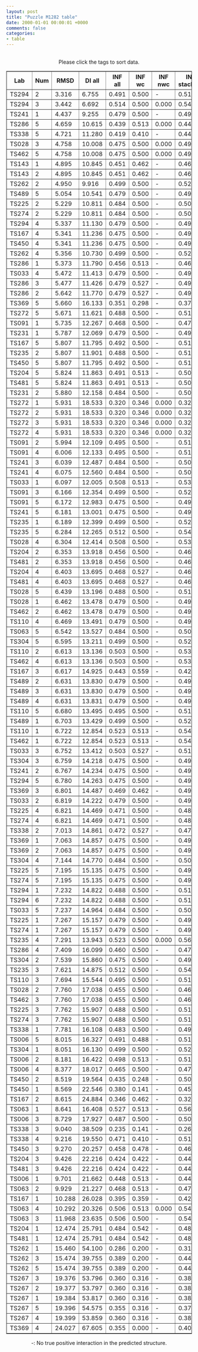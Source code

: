 ```yaml
---
layout: post
title: "Puzzle M1282 table"
date: 2000-01-01 00:00:01 +0000
comments: false
categories: 
- table
---
```


<script src="{{ root_url }}/javascripts/sorttable.js"></script>
<script>
    window.onload = function() {
        (document.getElementsByTagName( 'th' )[1]).click();
    };
</script>
<br/>
<div align="center">
Please click the tags to sort data.<br/>
<table class="sortable" border=1>
  <tr>
    <th>Lab</th>
    <th>Num</th>
    <th>RMSD</th>
    <th>DI all</th>
    <th>INF all</th>
    <th>INF wc</th>
    <th>INF nwc</th>
    <th>INF stacking</th>
    <th>Clash Score</th>
    <th>P-value</th>
    <th>mcq</th>
    <th>TM-score</th>
    <th>best sol.</th>
    <th>Detail</th>
  </tr>
  <tr><td>TS294</td><td>2</td><td>3.316</td><td>6.755</td><td>0.491</td><td>0.500</td><td>-</td><td>0.510</td><td>10000000000000000159028911097599180468360808563945281389781327557747838772170381060813469985856815104.000</td><td>0.00e+00</td><td>44.38</td><td>0.4510</td><td>1</td><td><a href='/show/index.html?id=M1282_TS294_2'>-></a></td></tr>
<tr><td>TS294</td><td>3</td><td>3.442</td><td>6.692</td><td>0.514</td><td>0.500</td><td>0.000</td><td>0.549</td><td>10000000000000000159028911097599180468360808563945281389781327557747838772170381060813469985856815104.000</td><td>0.00e+00</td><td>43.20</td><td>0.5050</td><td>1</td><td><a href='/show/index.html?id=M1282_TS294_3'>-></a></td></tr>
<tr><td>TS241</td><td>1</td><td>4.437</td><td>9.255</td><td>0.479</td><td>0.500</td><td>-</td><td>0.497</td><td>10000000000000000159028911097599180468360808563945281389781327557747838772170381060813469985856815104.000</td><td>5.55e-17</td><td>43.65</td><td>0.4130</td><td>1</td><td><a href='/show/index.html?id=M1282_TS241_1'>-></a></td></tr>
<tr><td>TS286</td><td>5</td><td>4.659</td><td>10.615</td><td>0.439</td><td>0.513</td><td>0.000</td><td>0.447</td><td>10000000000000000159028911097599180468360808563945281389781327557747838772170381060813469985856815104.000</td><td>1.66e-16</td><td>43.93</td><td>0.3580</td><td>1</td><td><a href='/show/index.html?id=M1282_TS286_5'>-></a></td></tr>
<tr><td>TS338</td><td>5</td><td>4.721</td><td>11.280</td><td>0.419</td><td>0.410</td><td>-</td><td>0.442</td><td>10000000000000000159028911097599180468360808563945281389781327557747838772170381060813469985856815104.000</td><td>1.66e-16</td><td>45.43</td><td>0.3470</td><td>1</td><td><a href='/show/index.html?id=M1282_TS338_5'>-></a></td></tr>
<tr><td>TS028</td><td>3</td><td>4.758</td><td>10.008</td><td>0.475</td><td>0.500</td><td>0.000</td><td>0.497</td><td>10000000000000000159028911097599180468360808563945281389781327557747838772170381060813469985856815104.000</td><td>2.22e-16</td><td>45.15</td><td>0.4000</td><td>1</td><td><a href='/show/index.html?id=M1282_TS028_3'>-></a></td></tr>
<tr><td>TS462</td><td>5</td><td>4.758</td><td>10.008</td><td>0.475</td><td>0.500</td><td>0.000</td><td>0.497</td><td>10000000000000000159028911097599180468360808563945281389781327557747838772170381060813469985856815104.000</td><td>2.22e-16</td><td>45.15</td><td>0.4000</td><td>1</td><td><a href='/show/index.html?id=M1282_TS462_5'>-></a></td></tr>
<tr><td>TS143</td><td>1</td><td>4.895</td><td>10.845</td><td>0.451</td><td>0.462</td><td>-</td><td>0.464</td><td>10000000000000000159028911097599180468360808563945281389781327557747838772170381060813469985856815104.000</td><td>4.44e-16</td><td>42.79</td><td>0.3250</td><td>1</td><td><a href='/show/index.html?id=M1282_TS143_1'>-></a></td></tr>
<tr><td>TS143</td><td>2</td><td>4.895</td><td>10.845</td><td>0.451</td><td>0.462</td><td>-</td><td>0.464</td><td>10000000000000000159028911097599180468360808563945281389781327557747838772170381060813469985856815104.000</td><td>4.44e-16</td><td>42.79</td><td>0.3250</td><td>1</td><td><a href='/show/index.html?id=M1282_TS143_2'>-></a></td></tr>
<tr><td>TS262</td><td>2</td><td>4.950</td><td>9.916</td><td>0.499</td><td>0.500</td><td>-</td><td>0.523</td><td>10000000000000000159028911097599180468360808563945281389781327557747838772170381060813469985856815104.000</td><td>5.55e-16</td><td>45.48</td><td>0.3730</td><td>1</td><td><a href='/show/index.html?id=M1282_TS262_2'>-></a></td></tr>
<tr><td>TS489</td><td>5</td><td>5.054</td><td>10.541</td><td>0.479</td><td>0.500</td><td>-</td><td>0.497</td><td>10000000000000000159028911097599180468360808563945281389781327557747838772170381060813469985856815104.000</td><td>8.33e-16</td><td>46.53</td><td>0.3740</td><td>1</td><td><a href='/show/index.html?id=M1282_TS489_5'>-></a></td></tr>
<tr><td>TS225</td><td>2</td><td>5.229</td><td>10.811</td><td>0.484</td><td>0.500</td><td>-</td><td>0.503</td><td>10000000000000000159028911097599180468360808563945281389781327557747838772170381060813469985856815104.000</td><td>1.89e-15</td><td>44.52</td><td>0.3970</td><td>1</td><td><a href='/show/index.html?id=M1282_TS225_2'>-></a></td></tr>
<tr><td>TS274</td><td>2</td><td>5.229</td><td>10.811</td><td>0.484</td><td>0.500</td><td>-</td><td>0.503</td><td>10000000000000000159028911097599180468360808563945281389781327557747838772170381060813469985856815104.000</td><td>1.89e-15</td><td>44.52</td><td>0.3970</td><td>1</td><td><a href='/show/index.html?id=M1282_TS274_2'>-></a></td></tr>
<tr><td>TS294</td><td>4</td><td>5.337</td><td>11.130</td><td>0.479</td><td>0.500</td><td>-</td><td>0.497</td><td>10000000000000000159028911097599180468360808563945281389781327557747838772170381060813469985856815104.000</td><td>3.00e-15</td><td>45.40</td><td>0.3680</td><td>1</td><td><a href='/show/index.html?id=M1282_TS294_4'>-></a></td></tr>
<tr><td>TS167</td><td>4</td><td>5.341</td><td>11.236</td><td>0.475</td><td>0.500</td><td>-</td><td>0.490</td><td>10000000000000000159028911097599180468360808563945281389781327557747838772170381060813469985856815104.000</td><td>3.05e-15</td><td>43.21</td><td>0.3670</td><td>1</td><td><a href='/show/index.html?id=M1282_TS167_4'>-></a></td></tr>
<tr><td>TS450</td><td>4</td><td>5.341</td><td>11.236</td><td>0.475</td><td>0.500</td><td>-</td><td>0.490</td><td>10000000000000000159028911097599180468360808563945281389781327557747838772170381060813469985856815104.000</td><td>3.05e-15</td><td>43.21</td><td>0.3670</td><td>1</td><td><a href='/show/index.html?id=M1282_TS450_4'>-></a></td></tr>
<tr><td>TS262</td><td>4</td><td>5.356</td><td>10.730</td><td>0.499</td><td>0.500</td><td>-</td><td>0.523</td><td>10000000000000000159028911097599180468360808563945281389781327557747838772170381060813469985856815104.000</td><td>3.28e-15</td><td>45.65</td><td>0.3780</td><td>1</td><td><a href='/show/index.html?id=M1282_TS262_4'>-></a></td></tr>
<tr><td>TS286</td><td>1</td><td>5.373</td><td>11.790</td><td>0.456</td><td>0.513</td><td>-</td><td>0.462</td><td>10000000000000000159028911097599180468360808563945281389781327557747838772170381060813469985856815104.000</td><td>3.50e-15</td><td>42.97</td><td>0.3530</td><td>1</td><td><a href='/show/index.html?id=M1282_TS286_1'>-></a></td></tr>
<tr><td>TS033</td><td>4</td><td>5.472</td><td>11.413</td><td>0.479</td><td>0.500</td><td>-</td><td>0.497</td><td>10000000000000000159028911097599180468360808563945281389781327557747838772170381060813469985856815104.000</td><td>5.44e-15</td><td>44.76</td><td>0.3100</td><td>1</td><td><a href='/show/index.html?id=M1282_TS033_4'>-></a></td></tr>
<tr><td>TS286</td><td>3</td><td>5.477</td><td>11.426</td><td>0.479</td><td>0.527</td><td>-</td><td>0.493</td><td>10000000000000000159028911097599180468360808563945281389781327557747838772170381060813469985856815104.000</td><td>5.55e-15</td><td>45.30</td><td>0.2550</td><td>1</td><td><a href='/show/index.html?id=M1282_TS286_3'>-></a></td></tr>
<tr><td>TS286</td><td>2</td><td>5.642</td><td>11.770</td><td>0.479</td><td>0.527</td><td>-</td><td>0.493</td><td>10000000000000000159028911097599180468360808563945281389781327557747838772170381060813469985856815104.000</td><td>1.14e-14</td><td>44.89</td><td>0.3180</td><td>1</td><td><a href='/show/index.html?id=M1282_TS286_2'>-></a></td></tr>
<tr><td>TS369</td><td>5</td><td>5.660</td><td>16.133</td><td>0.351</td><td>0.298</td><td>-</td><td>0.373</td><td>10000000000000000159028911097599180468360808563945281389781327557747838772170381060813469985856815104.000</td><td>1.23e-14</td><td>31.10</td><td>0.3060</td><td>1</td><td><a href='/show/index.html?id=M1282_TS369_5'>-></a></td></tr>
<tr><td>TS272</td><td>5</td><td>5.671</td><td>11.621</td><td>0.488</td><td>0.500</td><td>-</td><td>0.510</td><td>10000000000000000159028911097599180468360808563945281389781327557747838772170381060813469985856815104.000</td><td>1.28e-14</td><td>43.82</td><td>0.3880</td><td>1</td><td><a href='/show/index.html?id=M1282_TS272_5'>-></a></td></tr>
<tr><td>TS091</td><td>1</td><td>5.735</td><td>12.267</td><td>0.468</td><td>0.500</td><td>-</td><td>0.478</td><td>10000000000000000159028911097599180468360808563945281389781327557747838772170381060813469985856815104.000</td><td>1.69e-14</td><td>45.87</td><td>0.3680</td><td>1</td><td><a href='/show/index.html?id=M1282_TS091_1'>-></a></td></tr>
<tr><td>TS231</td><td>1</td><td>5.787</td><td>12.069</td><td>0.479</td><td>0.500</td><td>-</td><td>0.497</td><td>10000000000000000159028911097599180468360808563945281389781327557747838772170381060813469985856815104.000</td><td>2.11e-14</td><td>43.97</td><td>0.3730</td><td>1</td><td><a href='/show/index.html?id=M1282_TS231_1'>-></a></td></tr>
<tr><td>TS167</td><td>5</td><td>5.807</td><td>11.795</td><td>0.492</td><td>0.500</td><td>-</td><td>0.518</td><td>10000000000000000159028911097599180468360808563945281389781327557747838772170381060813469985856815104.000</td><td>2.31e-14</td><td>43.84</td><td>0.3490</td><td>1</td><td><a href='/show/index.html?id=M1282_TS167_5'>-></a></td></tr>
<tr><td>TS235</td><td>2</td><td>5.807</td><td>11.901</td><td>0.488</td><td>0.500</td><td>-</td><td>0.510</td><td>10000000000000000159028911097599180468360808563945281389781327557747838772170381060813469985856815104.000</td><td>2.30e-14</td><td>43.24</td><td>0.3630</td><td>1</td><td><a href='/show/index.html?id=M1282_TS235_2'>-></a></td></tr>
<tr><td>TS450</td><td>5</td><td>5.807</td><td>11.795</td><td>0.492</td><td>0.500</td><td>-</td><td>0.518</td><td>10000000000000000159028911097599180468360808563945281389781327557747838772170381060813469985856815104.000</td><td>2.31e-14</td><td>43.84</td><td>0.3490</td><td>1</td><td><a href='/show/index.html?id=M1282_TS450_5'>-></a></td></tr>
<tr><td>TS204</td><td>5</td><td>5.824</td><td>11.863</td><td>0.491</td><td>0.513</td><td>-</td><td>0.504</td><td>10000000000000000159028911097599180468360808563945281389781327557747838772170381060813469985856815104.000</td><td>2.47e-14</td><td>47.81</td><td>0.3550</td><td>1</td><td><a href='/show/index.html?id=M1282_TS204_5'>-></a></td></tr>
<tr><td>TS481</td><td>5</td><td>5.824</td><td>11.863</td><td>0.491</td><td>0.513</td><td>-</td><td>0.504</td><td>10000000000000000159028911097599180468360808563945281389781327557747838772170381060813469985856815104.000</td><td>2.47e-14</td><td>47.81</td><td>0.3550</td><td>1</td><td><a href='/show/index.html?id=M1282_TS481_5'>-></a></td></tr>
<tr><td>TS231</td><td>2</td><td>5.880</td><td>12.158</td><td>0.484</td><td>0.500</td><td>-</td><td>0.503</td><td>10000000000000000159028911097599180468360808563945281389781327557747838772170381060813469985856815104.000</td><td>3.15e-14</td><td>43.96</td><td>0.3670</td><td>1</td><td><a href='/show/index.html?id=M1282_TS231_2'>-></a></td></tr>
<tr><td>TS272</td><td>1</td><td>5.931</td><td>18.533</td><td>0.320</td><td>0.346</td><td>0.000</td><td>0.327</td><td>10000000000000000159028911097599180468360808563945281389781327557747838772170381060813469985856815104.000</td><td>3.91e-14</td><td>50.00</td><td>0.3160</td><td>1</td><td><a href='/show/index.html?id=M1282_TS272_1'>-></a></td></tr>
<tr><td>TS272</td><td>2</td><td>5.931</td><td>18.533</td><td>0.320</td><td>0.346</td><td>0.000</td><td>0.327</td><td>10000000000000000159028911097599180468360808563945281389781327557747838772170381060813469985856815104.000</td><td>3.90e-14</td><td>50.00</td><td>0.3160</td><td>1</td><td><a href='/show/index.html?id=M1282_TS272_2'>-></a></td></tr>
<tr><td>TS272</td><td>3</td><td>5.931</td><td>18.533</td><td>0.320</td><td>0.346</td><td>0.000</td><td>0.327</td><td>10000000000000000159028911097599180468360808563945281389781327557747838772170381060813469985856815104.000</td><td>3.91e-14</td><td>50.00</td><td>0.3160</td><td>1</td><td><a href='/show/index.html?id=M1282_TS272_3'>-></a></td></tr>
<tr><td>TS272</td><td>4</td><td>5.931</td><td>18.533</td><td>0.320</td><td>0.346</td><td>0.000</td><td>0.327</td><td>10000000000000000159028911097599180468360808563945281389781327557747838772170381060813469985856815104.000</td><td>3.90e-14</td><td>50.01</td><td>0.3160</td><td>1</td><td><a href='/show/index.html?id=M1282_TS272_4'>-></a></td></tr>
<tr><td>TS091</td><td>2</td><td>5.994</td><td>12.109</td><td>0.495</td><td>0.500</td><td>-</td><td>0.516</td><td>10000000000000000159028911097599180468360808563945281389781327557747838772170381060813469985856815104.000</td><td>5.08e-14</td><td>45.86</td><td>0.3760</td><td>1</td><td><a href='/show/index.html?id=M1282_TS091_2'>-></a></td></tr>
<tr><td>TS091</td><td>4</td><td>6.006</td><td>12.133</td><td>0.495</td><td>0.500</td><td>-</td><td>0.516</td><td>10000000000000000159028911097599180468360808563945281389781327557747838772170381060813469985856815104.000</td><td>5.34e-14</td><td>44.57</td><td>0.4200</td><td>1</td><td><a href='/show/index.html?id=M1282_TS091_4'>-></a></td></tr>
<tr><td>TS241</td><td>3</td><td>6.039</td><td>12.487</td><td>0.484</td><td>0.500</td><td>-</td><td>0.503</td><td>10000000000000000159028911097599180468360808563945281389781327557747838772170381060813469985856815104.000</td><td>6.15e-14</td><td>43.56</td><td>0.3910</td><td>1</td><td><a href='/show/index.html?id=M1282_TS241_3'>-></a></td></tr>
<tr><td>TS241</td><td>4</td><td>6.075</td><td>12.560</td><td>0.484</td><td>0.500</td><td>-</td><td>0.503</td><td>10000000000000000159028911097599180468360808563945281389781327557747838772170381060813469985856815104.000</td><td>7.13e-14</td><td>45.28</td><td>0.3880</td><td>1</td><td><a href='/show/index.html?id=M1282_TS241_4'>-></a></td></tr>
<tr><td>TS033</td><td>1</td><td>6.097</td><td>12.005</td><td>0.508</td><td>0.513</td><td>-</td><td>0.530</td><td>10000000000000000159028911097599180468360808563945281389781327557747838772170381060813469985856815104.000</td><td>7.82e-14</td><td>44.85</td><td>0.3050</td><td>1</td><td><a href='/show/index.html?id=M1282_TS033_1'>-></a></td></tr>
<tr><td>TS091</td><td>3</td><td>6.166</td><td>12.354</td><td>0.499</td><td>0.500</td><td>-</td><td>0.523</td><td>10000000000000000159028911097599180468360808563945281389781327557747838772170381060813469985856815104.000</td><td>1.04e-13</td><td>45.28</td><td>0.3560</td><td>1</td><td><a href='/show/index.html?id=M1282_TS091_3'>-></a></td></tr>
<tr><td>TS091</td><td>5</td><td>6.172</td><td>12.983</td><td>0.475</td><td>0.500</td><td>-</td><td>0.490</td><td>10000000000000000159028911097599180468360808563945281389781327557747838772170381060813469985856815104.000</td><td>1.07e-13</td><td>45.50</td><td>0.3510</td><td>1</td><td><a href='/show/index.html?id=M1282_TS091_5'>-></a></td></tr>
<tr><td>TS241</td><td>5</td><td>6.181</td><td>13.001</td><td>0.475</td><td>0.500</td><td>-</td><td>0.490</td><td>10000000000000000159028911097599180468360808563945281389781327557747838772170381060813469985856815104.000</td><td>1.11e-13</td><td>45.29</td><td>0.3750</td><td>1</td><td><a href='/show/index.html?id=M1282_TS241_5'>-></a></td></tr>
<tr><td>TS235</td><td>1</td><td>6.189</td><td>12.399</td><td>0.499</td><td>0.500</td><td>-</td><td>0.523</td><td>10000000000000000159028911097599180468360808563945281389781327557747838772170381060813469985856815104.000</td><td>1.15e-13</td><td>44.03</td><td>0.3460</td><td>1</td><td><a href='/show/index.html?id=M1282_TS235_1'>-></a></td></tr>
<tr><td>TS235</td><td>5</td><td>6.284</td><td>12.265</td><td>0.512</td><td>0.500</td><td>-</td><td>0.544</td><td>10000000000000000159028911097599180468360808563945281389781327557747838772170381060813469985856815104.000</td><td>1.70e-13</td><td>45.00</td><td>0.3990</td><td>1</td><td><a href='/show/index.html?id=M1282_TS235_5'>-></a></td></tr>
<tr><td>TS028</td><td>4</td><td>6.304</td><td>12.414</td><td>0.508</td><td>0.500</td><td>-</td><td>0.537</td><td>10000000000000000159028911097599180468360808563945281389781327557747838772170381060813469985856815104.000</td><td>1.84e-13</td><td>44.53</td><td>0.3860</td><td>1</td><td><a href='/show/index.html?id=M1282_TS028_4'>-></a></td></tr>
<tr><td>TS204</td><td>2</td><td>6.353</td><td>13.918</td><td>0.456</td><td>0.500</td><td>-</td><td>0.462</td><td>10000000000000000159028911097599180468360808563945281389781327557747838772170381060813469985856815104.000</td><td>2.25e-13</td><td>41.00</td><td>0.3500</td><td>1</td><td><a href='/show/index.html?id=M1282_TS204_2'>-></a></td></tr>
<tr><td>TS481</td><td>2</td><td>6.353</td><td>13.918</td><td>0.456</td><td>0.500</td><td>-</td><td>0.462</td><td>10000000000000000159028911097599180468360808563945281389781327557747838772170381060813469985856815104.000</td><td>2.25e-13</td><td>41.00</td><td>0.3500</td><td>1</td><td><a href='/show/index.html?id=M1282_TS481_2'>-></a></td></tr>
<tr><td>TS204</td><td>4</td><td>6.403</td><td>13.695</td><td>0.468</td><td>0.527</td><td>-</td><td>0.467</td><td>10000000000000000159028911097599180468360808563945281389781327557747838772170381060813469985856815104.000</td><td>2.77e-13</td><td>43.49</td><td>0.3640</td><td>1</td><td><a href='/show/index.html?id=M1282_TS204_4'>-></a></td></tr>
<tr><td>TS481</td><td>4</td><td>6.403</td><td>13.695</td><td>0.468</td><td>0.527</td><td>-</td><td>0.467</td><td>10000000000000000159028911097599180468360808563945281389781327557747838772170381060813469985856815104.000</td><td>2.77e-13</td><td>43.49</td><td>0.3640</td><td>1</td><td><a href='/show/index.html?id=M1282_TS481_4'>-></a></td></tr>
<tr><td>TS028</td><td>5</td><td>6.439</td><td>13.196</td><td>0.488</td><td>0.500</td><td>-</td><td>0.510</td><td>10000000000000000159028911097599180468360808563945281389781327557747838772170381060813469985856815104.000</td><td>3.20e-13</td><td>44.90</td><td>0.3910</td><td>1</td><td><a href='/show/index.html?id=M1282_TS028_5'>-></a></td></tr>
<tr><td>TS028</td><td>1</td><td>6.462</td><td>13.478</td><td>0.479</td><td>0.500</td><td>-</td><td>0.497</td><td>10000000000000000159028911097599180468360808563945281389781327557747838772170381060813469985856815104.000</td><td>3.52e-13</td><td>42.83</td><td>0.3790</td><td>1</td><td><a href='/show/index.html?id=M1282_TS028_1'>-></a></td></tr>
<tr><td>TS462</td><td>2</td><td>6.462</td><td>13.478</td><td>0.479</td><td>0.500</td><td>-</td><td>0.497</td><td>10000000000000000159028911097599180468360808563945281389781327557747838772170381060813469985856815104.000</td><td>3.52e-13</td><td>42.83</td><td>0.3790</td><td>1</td><td><a href='/show/index.html?id=M1282_TS462_2'>-></a></td></tr>
<tr><td>TS110</td><td>4</td><td>6.469</td><td>13.491</td><td>0.479</td><td>0.500</td><td>-</td><td>0.497</td><td>10000000000000000159028911097599180468360808563945281389781327557747838772170381060813469985856815104.000</td><td>3.61e-13</td><td>44.33</td><td>0.3050</td><td>1</td><td><a href='/show/index.html?id=M1282_TS110_4'>-></a></td></tr>
<tr><td>TS063</td><td>5</td><td>6.542</td><td>13.527</td><td>0.484</td><td>0.500</td><td>-</td><td>0.503</td><td>10000000000000000159028911097599180468360808563945281389781327557747838772170381060813469985856815104.000</td><td>4.87e-13</td><td>44.46</td><td>0.2590</td><td>1</td><td><a href='/show/index.html?id=M1282_TS063_5'>-></a></td></tr>
<tr><td>TS304</td><td>5</td><td>6.595</td><td>13.211</td><td>0.499</td><td>0.500</td><td>-</td><td>0.523</td><td>10000000000000000159028911097599180468360808563945281389781327557747838772170381060813469985856815104.000</td><td>6.01e-13</td><td>45.15</td><td>0.4020</td><td>1</td><td><a href='/show/index.html?id=M1282_TS304_5'>-></a></td></tr>
<tr><td>TS110</td><td>2</td><td>6.613</td><td>13.136</td><td>0.503</td><td>0.500</td><td>-</td><td>0.530</td><td>10000000000000000159028911097599180468360808563945281389781327557747838772170381060813469985856815104.000</td><td>6.48e-13</td><td>45.48</td><td>0.3860</td><td>1</td><td><a href='/show/index.html?id=M1282_TS110_2'>-></a></td></tr>
<tr><td>TS462</td><td>4</td><td>6.613</td><td>13.136</td><td>0.503</td><td>0.500</td><td>-</td><td>0.530</td><td>10000000000000000159028911097599180468360808563945281389781327557747838772170381060813469985856815104.000</td><td>6.48e-13</td><td>45.48</td><td>0.3860</td><td>1</td><td><a href='/show/index.html?id=M1282_TS462_4'>-></a></td></tr>
<tr><td>TS167</td><td>3</td><td>6.617</td><td>14.925</td><td>0.443</td><td>0.559</td><td>-</td><td>0.426</td><td>10000000000000000159028911097599180468360808563945281389781327557747838772170381060813469985856815104.000</td><td>6.59e-13</td><td>46.03</td><td>0.3140</td><td>1</td><td><a href='/show/index.html?id=M1282_TS167_3'>-></a></td></tr>
<tr><td>TS489</td><td>2</td><td>6.631</td><td>13.830</td><td>0.479</td><td>0.500</td><td>-</td><td>0.497</td><td>10000000000000000159028911097599180468360808563945281389781327557747838772170381060813469985856815104.000</td><td>6.96e-13</td><td>42.47</td><td>0.3810</td><td>1</td><td><a href='/show/index.html?id=M1282_TS489_2'>-></a></td></tr>
<tr><td>TS489</td><td>3</td><td>6.631</td><td>13.830</td><td>0.479</td><td>0.500</td><td>-</td><td>0.497</td><td>10000000000000000159028911097599180468360808563945281389781327557747838772170381060813469985856815104.000</td><td>6.96e-13</td><td>42.47</td><td>0.3810</td><td>1</td><td><a href='/show/index.html?id=M1282_TS489_3'>-></a></td></tr>
<tr><td>TS489</td><td>4</td><td>6.631</td><td>13.831</td><td>0.479</td><td>0.500</td><td>-</td><td>0.497</td><td>10000000000000000159028911097599180468360808563945281389781327557747838772170381060813469985856815104.000</td><td>6.97e-13</td><td>42.47</td><td>0.3800</td><td>1</td><td><a href='/show/index.html?id=M1282_TS489_4'>-></a></td></tr>
<tr><td>TS110</td><td>5</td><td>6.680</td><td>13.495</td><td>0.495</td><td>0.500</td><td>-</td><td>0.516</td><td>10000000000000000159028911097599180468360808563945281389781327557747838772170381060813469985856815104.000</td><td>8.46e-13</td><td>43.79</td><td>0.3460</td><td>1</td><td><a href='/show/index.html?id=M1282_TS110_5'>-></a></td></tr>
<tr><td>TS489</td><td>1</td><td>6.703</td><td>13.429</td><td>0.499</td><td>0.500</td><td>-</td><td>0.523</td><td>10000000000000000159028911097599180468360808563945281389781327557747838772170381060813469985856815104.000</td><td>9.30e-13</td><td>43.67</td><td>0.4080</td><td>1</td><td><a href='/show/index.html?id=M1282_TS489_1'>-></a></td></tr>
<tr><td>TS110</td><td>1</td><td>6.722</td><td>12.854</td><td>0.523</td><td>0.513</td><td>-</td><td>0.549</td><td>10000000000000000159028911097599180468360808563945281389781327557747838772170381060813469985856815104.000</td><td>1.00e-12</td><td>44.84</td><td>0.3800</td><td>1</td><td><a href='/show/index.html?id=M1282_TS110_1'>-></a></td></tr>
<tr><td>TS462</td><td>1</td><td>6.722</td><td>12.854</td><td>0.523</td><td>0.513</td><td>-</td><td>0.549</td><td>10000000000000000159028911097599180468360808563945281389781327557747838772170381060813469985856815104.000</td><td>1.00e-12</td><td>44.84</td><td>0.3800</td><td>1</td><td><a href='/show/index.html?id=M1282_TS462_1'>-></a></td></tr>
<tr><td>TS033</td><td>3</td><td>6.752</td><td>13.412</td><td>0.503</td><td>0.527</td><td>-</td><td>0.516</td><td>10000000000000000159028911097599180468360808563945281389781327557747838772170381060813469985856815104.000</td><td>1.13e-12</td><td>46.19</td><td>0.3890</td><td>1</td><td><a href='/show/index.html?id=M1282_TS033_3'>-></a></td></tr>
<tr><td>TS304</td><td>3</td><td>6.759</td><td>14.218</td><td>0.475</td><td>0.500</td><td>-</td><td>0.490</td><td>10000000000000000159028911097599180468360808563945281389781327557747838772170381060813469985856815104.000</td><td>1.16e-12</td><td>42.28</td><td>0.3650</td><td>1</td><td><a href='/show/index.html?id=M1282_TS304_3'>-></a></td></tr>
<tr><td>TS241</td><td>2</td><td>6.767</td><td>14.234</td><td>0.475</td><td>0.500</td><td>-</td><td>0.490</td><td>10000000000000000159028911097599180468360808563945281389781327557747838772170381060813469985856815104.000</td><td>1.20e-12</td><td>45.40</td><td>0.3810</td><td>1</td><td><a href='/show/index.html?id=M1282_TS241_2'>-></a></td></tr>
<tr><td>TS294</td><td>5</td><td>6.780</td><td>14.263</td><td>0.475</td><td>0.500</td><td>-</td><td>0.490</td><td>10000000000000000159028911097599180468360808563945281389781327557747838772170381060813469985856815104.000</td><td>1.26e-12</td><td>45.48</td><td>0.3790</td><td>1</td><td><a href='/show/index.html?id=M1282_TS294_5'>-></a></td></tr>
<tr><td>TS369</td><td>3</td><td>6.801</td><td>14.487</td><td>0.469</td><td>0.462</td><td>-</td><td>0.490</td><td>10000000000000000159028911097599180468360808563945281389781327557747838772170381060813469985856815104.000</td><td>1.37e-12</td><td>62.61</td><td>0.2560</td><td>1</td><td><a href='/show/index.html?id=M1282_TS369_3'>-></a></td></tr>
<tr><td>TS033</td><td>2</td><td>6.819</td><td>14.222</td><td>0.479</td><td>0.500</td><td>-</td><td>0.497</td><td>10000000000000000159028911097599180468360808563945281389781327557747838772170381060813469985856815104.000</td><td>1.47e-12</td><td>44.15</td><td>0.3890</td><td>1</td><td><a href='/show/index.html?id=M1282_TS033_2'>-></a></td></tr>
<tr><td>TS225</td><td>4</td><td>6.821</td><td>14.469</td><td>0.471</td><td>0.500</td><td>-</td><td>0.484</td><td>10000000000000000159028911097599180468360808563945281389781327557747838772170381060813469985856815104.000</td><td>1.48e-12</td><td>42.99</td><td>0.3470</td><td>1</td><td><a href='/show/index.html?id=M1282_TS225_4'>-></a></td></tr>
<tr><td>TS274</td><td>4</td><td>6.821</td><td>14.469</td><td>0.471</td><td>0.500</td><td>-</td><td>0.484</td><td>10000000000000000159028911097599180468360808563945281389781327557747838772170381060813469985856815104.000</td><td>1.48e-12</td><td>42.99</td><td>0.3470</td><td>1</td><td><a href='/show/index.html?id=M1282_TS274_4'>-></a></td></tr>
<tr><td>TS338</td><td>2</td><td>7.013</td><td>14.861</td><td>0.472</td><td>0.527</td><td>-</td><td>0.471</td><td>10000000000000000159028911097599180468360808563945281389781327557747838772170381060813469985856815104.000</td><td>3.16e-12</td><td>43.40</td><td>0.3290</td><td>1</td><td><a href='/show/index.html?id=M1282_TS338_2'>-></a></td></tr>
<tr><td>TS369</td><td>1</td><td>7.063</td><td>14.857</td><td>0.475</td><td>0.500</td><td>-</td><td>0.490</td><td>10000000000000000159028911097599180468360808563945281389781327557747838772170381060813469985856815104.000</td><td>3.83e-12</td><td>45.39</td><td>0.3870</td><td>1</td><td><a href='/show/index.html?id=M1282_TS369_1'>-></a></td></tr>
<tr><td>TS369</td><td>2</td><td>7.063</td><td>14.857</td><td>0.475</td><td>0.500</td><td>-</td><td>0.490</td><td>10000000000000000159028911097599180468360808563945281389781327557747838772170381060813469985856815104.000</td><td>3.83e-12</td><td>45.39</td><td>0.3870</td><td>1</td><td><a href='/show/index.html?id=M1282_TS369_2'>-></a></td></tr>
<tr><td>TS304</td><td>4</td><td>7.144</td><td>14.770</td><td>0.484</td><td>0.500</td><td>-</td><td>0.503</td><td>10000000000000000159028911097599180468360808563945281389781327557747838772170381060813469985856815104.000</td><td>5.23e-12</td><td>43.40</td><td>0.3620</td><td>1</td><td><a href='/show/index.html?id=M1282_TS304_4'>-></a></td></tr>
<tr><td>TS225</td><td>5</td><td>7.195</td><td>15.135</td><td>0.475</td><td>0.500</td><td>-</td><td>0.490</td><td>10000000000000000159028911097599180468360808563945281389781327557747838772170381060813469985856815104.000</td><td>6.37e-12</td><td>42.67</td><td>0.3460</td><td>1</td><td><a href='/show/index.html?id=M1282_TS225_5'>-></a></td></tr>
<tr><td>TS274</td><td>5</td><td>7.195</td><td>15.135</td><td>0.475</td><td>0.500</td><td>-</td><td>0.490</td><td>10000000000000000159028911097599180468360808563945281389781327557747838772170381060813469985856815104.000</td><td>6.37e-12</td><td>42.67</td><td>0.3460</td><td>1</td><td><a href='/show/index.html?id=M1282_TS274_5'>-></a></td></tr>
<tr><td>TS294</td><td>1</td><td>7.232</td><td>14.822</td><td>0.488</td><td>0.500</td><td>-</td><td>0.510</td><td>10000000000000000159028911097599180468360808563945281389781327557747838772170381060813469985856815104.000</td><td>7.36e-12</td><td>44.46</td><td>0.4000</td><td>1</td><td><a href='/show/index.html?id=M1282_TS294_1'>-></a></td></tr>
<tr><td>TS294</td><td>6</td><td>7.232</td><td>14.822</td><td>0.488</td><td>0.500</td><td>-</td><td>0.510</td><td>10000000000000000159028911097599180468360808563945281389781327557747838772170381060813469985856815104.000</td><td>7.36e-12</td><td>44.46</td><td>0.4000</td><td>1</td><td><a href='/show/index.html?id=M1282_TS294_6'>-></a></td></tr>
<tr><td>TS033</td><td>5</td><td>7.237</td><td>14.964</td><td>0.484</td><td>0.500</td><td>-</td><td>0.503</td><td>10000000000000000159028911097599180468360808563945281389781327557747838772170381060813469985856815104.000</td><td>7.50e-12</td><td>42.71</td><td>0.3890</td><td>1</td><td><a href='/show/index.html?id=M1282_TS033_5'>-></a></td></tr>
<tr><td>TS225</td><td>1</td><td>7.267</td><td>15.157</td><td>0.479</td><td>0.500</td><td>-</td><td>0.497</td><td>10000000000000000159028911097599180468360808563945281389781327557747838772170381060813469985856815104.000</td><td>8.41e-12</td><td>43.10</td><td>0.3650</td><td>1</td><td><a href='/show/index.html?id=M1282_TS225_1'>-></a></td></tr>
<tr><td>TS274</td><td>1</td><td>7.267</td><td>15.157</td><td>0.479</td><td>0.500</td><td>-</td><td>0.497</td><td>10000000000000000159028911097599180468360808563945281389781327557747838772170381060813469985856815104.000</td><td>8.41e-12</td><td>43.10</td><td>0.3650</td><td>1</td><td><a href='/show/index.html?id=M1282_TS274_1'>-></a></td></tr>
<tr><td>TS235</td><td>4</td><td>7.291</td><td>13.943</td><td>0.523</td><td>0.500</td><td>0.000</td><td>0.563</td><td>10000000000000000159028911097599180468360808563945281389781327557747838772170381060813469985856815104.000</td><td>9.21e-12</td><td>45.23</td><td>0.3600</td><td>1</td><td><a href='/show/index.html?id=M1282_TS235_4'>-></a></td></tr>
<tr><td>TS286</td><td>4</td><td>7.409</td><td>16.099</td><td>0.460</td><td>0.500</td><td>-</td><td>0.477</td><td>10000000000000000159028911097599180468360808563945281389781327557747838772170381060813469985856815104.000</td><td>1.44e-11</td><td>45.15</td><td>0.3610</td><td>1</td><td><a href='/show/index.html?id=M1282_TS286_4'>-></a></td></tr>
<tr><td>TS304</td><td>2</td><td>7.539</td><td>15.860</td><td>0.475</td><td>0.500</td><td>-</td><td>0.490</td><td>10000000000000000159028911097599180468360808563945281389781327557747838772170381060813469985856815104.000</td><td>2.35e-11</td><td>44.90</td><td>0.3810</td><td>1</td><td><a href='/show/index.html?id=M1282_TS304_2'>-></a></td></tr>
<tr><td>TS235</td><td>3</td><td>7.621</td><td>14.875</td><td>0.512</td><td>0.500</td><td>-</td><td>0.544</td><td>10000000000000000159028911097599180468360808563945281389781327557747838772170381060813469985856815104.000</td><td>3.19e-11</td><td>46.52</td><td>0.3900</td><td>1</td><td><a href='/show/index.html?id=M1282_TS235_3'>-></a></td></tr>
<tr><td>TS110</td><td>3</td><td>7.694</td><td>15.544</td><td>0.495</td><td>0.500</td><td>-</td><td>0.516</td><td>10000000000000000159028911097599180468360808563945281389781327557747838772170381060813469985856815104.000</td><td>4.17e-11</td><td>43.36</td><td>0.3740</td><td>1</td><td><a href='/show/index.html?id=M1282_TS110_3'>-></a></td></tr>
<tr><td>TS028</td><td>2</td><td>7.760</td><td>17.038</td><td>0.455</td><td>0.500</td><td>-</td><td>0.464</td><td>10000000000000000159028911097599180468360808563945281389781327557747838772170381060813469985856815104.000</td><td>5.33e-11</td><td>45.10</td><td>0.3800</td><td>1</td><td><a href='/show/index.html?id=M1282_TS028_2'>-></a></td></tr>
<tr><td>TS462</td><td>3</td><td>7.760</td><td>17.038</td><td>0.455</td><td>0.500</td><td>-</td><td>0.464</td><td>10000000000000000159028911097599180468360808563945281389781327557747838772170381060813469985856815104.000</td><td>5.33e-11</td><td>45.10</td><td>0.3800</td><td>1</td><td><a href='/show/index.html?id=M1282_TS462_3'>-></a></td></tr>
<tr><td>TS225</td><td>3</td><td>7.762</td><td>15.907</td><td>0.488</td><td>0.500</td><td>-</td><td>0.510</td><td>10000000000000000159028911097599180468360808563945281389781327557747838772170381060813469985856815104.000</td><td>5.36e-11</td><td>42.03</td><td>0.3570</td><td>1</td><td><a href='/show/index.html?id=M1282_TS225_3'>-></a></td></tr>
<tr><td>TS274</td><td>3</td><td>7.762</td><td>15.907</td><td>0.488</td><td>0.500</td><td>-</td><td>0.510</td><td>10000000000000000159028911097599180468360808563945281389781327557747838772170381060813469985856815104.000</td><td>5.36e-11</td><td>42.03</td><td>0.3570</td><td>1</td><td><a href='/show/index.html?id=M1282_TS274_3'>-></a></td></tr>
<tr><td>TS338</td><td>1</td><td>7.781</td><td>16.108</td><td>0.483</td><td>0.500</td><td>-</td><td>0.498</td><td>10000000000000000159028911097599180468360808563945281389781327557747838772170381060813469985856815104.000</td><td>5.74e-11</td><td>47.60</td><td>0.3800</td><td>1</td><td><a href='/show/index.html?id=M1282_TS338_1'>-></a></td></tr>
<tr><td>TS006</td><td>5</td><td>8.015</td><td>16.327</td><td>0.491</td><td>0.488</td><td>-</td><td>0.516</td><td>10000000000000000159028911097599180468360808563945281389781327557747838772170381060813469985856815104.000</td><td>1.34e-10</td><td>44.89</td><td>0.2440</td><td>1</td><td><a href='/show/index.html?id=M1282_TS006_5'>-></a></td></tr>
<tr><td>TS304</td><td>1</td><td>8.051</td><td>16.130</td><td>0.499</td><td>0.500</td><td>-</td><td>0.523</td><td>10000000000000000159028911097599180468360808563945281389781327557747838772170381060813469985856815104.000</td><td>1.53e-10</td><td>41.69</td><td>0.3460</td><td>1</td><td><a href='/show/index.html?id=M1282_TS304_1'>-></a></td></tr>
<tr><td>TS006</td><td>2</td><td>8.181</td><td>16.422</td><td>0.498</td><td>0.513</td><td>-</td><td>0.512</td><td>10000000000000000159028911097599180468360808563945281389781327557747838772170381060813469985856815104.000</td><td>2.43e-10</td><td>43.30</td><td>0.3090</td><td>1</td><td><a href='/show/index.html?id=M1282_TS006_2'>-></a></td></tr>
<tr><td>TS006</td><td>4</td><td>8.377</td><td>18.017</td><td>0.465</td><td>0.500</td><td>-</td><td>0.471</td><td>10000000000000000159028911097599180468360808563945281389781327557747838772170381060813469985856815104.000</td><td>4.83e-10</td><td>42.82</td><td>0.2830</td><td>1</td><td><a href='/show/index.html?id=M1282_TS006_4'>-></a></td></tr>
<tr><td>TS450</td><td>2</td><td>8.519</td><td>19.564</td><td>0.435</td><td>0.248</td><td>-</td><td>0.505</td><td>10000000000000000159028911097599180468360808563945281389781327557747838772170381060813469985856815104.000</td><td>7.91e-10</td><td>47.51</td><td>0.2710</td><td>1</td><td><a href='/show/index.html?id=M1282_TS450_2'>-></a></td></tr>
<tr><td>TS450</td><td>1</td><td>8.569</td><td>22.546</td><td>0.380</td><td>0.141</td><td>-</td><td>0.455</td><td>10000000000000000159028911097599180468360808563945281389781327557747838772170381060813469985856815104.000</td><td>9.38e-10</td><td>45.35</td><td>0.2620</td><td>1</td><td><a href='/show/index.html?id=M1282_TS450_1'>-></a></td></tr>
<tr><td>TS167</td><td>2</td><td>8.615</td><td>24.884</td><td>0.346</td><td>0.462</td><td>-</td><td>0.325</td><td>10000000000000000159028911097599180468360808563945281389781327557747838772170381060813469985856815104.000</td><td>1.10e-09</td><td>44.99</td><td>0.2800</td><td>1</td><td><a href='/show/index.html?id=M1282_TS167_2'>-></a></td></tr>
<tr><td>TS063</td><td>1</td><td>8.641</td><td>16.408</td><td>0.527</td><td>0.513</td><td>-</td><td>0.560</td><td>10000000000000000159028911097599180468360808563945281389781327557747838772170381060813469985856815104.000</td><td>1.20e-09</td><td>46.73</td><td>0.2340</td><td>1</td><td><a href='/show/index.html?id=M1282_TS063_1'>-></a></td></tr>
<tr><td>TS006</td><td>3</td><td>8.729</td><td>17.927</td><td>0.487</td><td>0.500</td><td>-</td><td>0.504</td><td>10000000000000000159028911097599180468360808563945281389781327557747838772170381060813469985856815104.000</td><td>1.62e-09</td><td>43.40</td><td>0.2610</td><td>1</td><td><a href='/show/index.html?id=M1282_TS006_3'>-></a></td></tr>
<tr><td>TS338</td><td>3</td><td>9.040</td><td>38.509</td><td>0.235</td><td>0.141</td><td>-</td><td>0.261</td><td>10000000000000000159028911097599180468360808563945281389781327557747838772170381060813469985856815104.000</td><td>4.55e-09</td><td>47.93</td><td>0.3570</td><td>1</td><td><a href='/show/index.html?id=M1282_TS338_3'>-></a></td></tr>
<tr><td>TS338</td><td>4</td><td>9.216</td><td>19.550</td><td>0.471</td><td>0.410</td><td>-</td><td>0.510</td><td>10000000000000000159028911097599180468360808563945281389781327557747838772170381060813469985856815104.000</td><td>8.09e-09</td><td>44.93</td><td>0.2450</td><td>1</td><td><a href='/show/index.html?id=M1282_TS338_4'>-></a></td></tr>
<tr><td>TS450</td><td>3</td><td>9.270</td><td>20.257</td><td>0.458</td><td>0.478</td><td>-</td><td>0.469</td><td>10000000000000000159028911097599180468360808563945281389781327557747838772170381060813469985856815104.000</td><td>9.62e-09</td><td>46.20</td><td>0.2850</td><td>1</td><td><a href='/show/index.html?id=M1282_TS450_3'>-></a></td></tr>
<tr><td>TS204</td><td>3</td><td>9.426</td><td>22.216</td><td>0.424</td><td>0.422</td><td>-</td><td>0.441</td><td>10000000000000000159028911097599180468360808563945281389781327557747838772170381060813469985856815104.000</td><td>1.58e-08</td><td>46.45</td><td>0.2750</td><td>1</td><td><a href='/show/index.html?id=M1282_TS204_3'>-></a></td></tr>
<tr><td>TS481</td><td>3</td><td>9.426</td><td>22.216</td><td>0.424</td><td>0.422</td><td>-</td><td>0.441</td><td>10000000000000000159028911097599180468360808563945281389781327557747838772170381060813469985856815104.000</td><td>1.58e-08</td><td>46.45</td><td>0.2750</td><td>1</td><td><a href='/show/index.html?id=M1282_TS481_3'>-></a></td></tr>
<tr><td>TS006</td><td>1</td><td>9.701</td><td>21.662</td><td>0.448</td><td>0.513</td><td>-</td><td>0.446</td><td>10000000000000000159028911097599180468360808563945281389781327557747838772170381060813469985856815104.000</td><td>3.74e-08</td><td>44.35</td><td>0.2800</td><td>1</td><td><a href='/show/index.html?id=M1282_TS006_1'>-></a></td></tr>
<tr><td>TS063</td><td>2</td><td>9.929</td><td>21.227</td><td>0.468</td><td>0.513</td><td>-</td><td>0.476</td><td>10000000000000000159028911097599180468360808563945281389781327557747838772170381060813469985856815104.000</td><td>7.50e-08</td><td>45.32</td><td>0.2630</td><td>1</td><td><a href='/show/index.html?id=M1282_TS063_2'>-></a></td></tr>
<tr><td>TS167</td><td>1</td><td>10.288</td><td>26.028</td><td>0.395</td><td>0.359</td><td>-</td><td>0.420</td><td>10000000000000000159028911097599180468360808563945281389781327557747838772170381060813469985856815104.000</td><td>2.18e-07</td><td>43.40</td><td>0.2760</td><td>1</td><td><a href='/show/index.html?id=M1282_TS167_1'>-></a></td></tr>
<tr><td>TS063</td><td>4</td><td>10.292</td><td>20.326</td><td>0.506</td><td>0.513</td><td>0.000</td><td>0.541</td><td>10000000000000000159028911097599180468360808563945281389781327557747838772170381060813469985856815104.000</td><td>2.20e-07</td><td>48.51</td><td>0.2320</td><td>1</td><td><a href='/show/index.html?id=M1282_TS063_4'>-></a></td></tr>
<tr><td>TS063</td><td>3</td><td>11.968</td><td>23.635</td><td>0.506</td><td>0.500</td><td>-</td><td>0.541</td><td>10000000000000000159028911097599180468360808563945281389781327557747838772170381060813469985856815104.000</td><td>1.89e-05</td><td>47.46</td><td>0.2150</td><td>1</td><td><a href='/show/index.html?id=M1282_TS063_3'>-></a></td></tr>
<tr><td>TS204</td><td>1</td><td>12.474</td><td>25.791</td><td>0.484</td><td>0.542</td><td>-</td><td>0.484</td><td>10000000000000000159028911097599180468360808563945281389781327557747838772170381060813469985856815104.000</td><td>6.18e-05</td><td>44.76</td><td>0.3420</td><td>1</td><td><a href='/show/index.html?id=M1282_TS204_1'>-></a></td></tr>
<tr><td>TS481</td><td>1</td><td>12.474</td><td>25.791</td><td>0.484</td><td>0.542</td><td>-</td><td>0.484</td><td>10000000000000000159028911097599180468360808563945281389781327557747838772170381060813469985856815104.000</td><td>6.18e-05</td><td>44.76</td><td>0.3420</td><td>1</td><td><a href='/show/index.html?id=M1282_TS481_1'>-></a></td></tr>
<tr><td>TS262</td><td>1</td><td>15.460</td><td>54.100</td><td>0.286</td><td>0.200</td><td>-</td><td>0.316</td><td>10000000000000000159028911097599180468360808563945281389781327557747838772170381060813469985856815104.000</td><td>1.46e-02</td><td>56.82</td><td>0.1700</td><td>1</td><td><a href='/show/index.html?id=M1282_TS262_1'>-></a></td></tr>
<tr><td>TS262</td><td>3</td><td>15.474</td><td>39.755</td><td>0.389</td><td>0.200</td><td>-</td><td>0.446</td><td>10000000000000000159028911097599180468360808563945281389781327557747838772170381060813469985856815104.000</td><td>1.49e-02</td><td>58.57</td><td>0.1700</td><td>1</td><td><a href='/show/index.html?id=M1282_TS262_3'>-></a></td></tr>
<tr><td>TS262</td><td>5</td><td>15.474</td><td>39.755</td><td>0.389</td><td>0.200</td><td>-</td><td>0.446</td><td>10000000000000000159028911097599180468360808563945281389781327557747838772170381060813469985856815104.000</td><td>1.49e-02</td><td>58.57</td><td>0.1700</td><td>1</td><td><a href='/show/index.html?id=M1282_TS262_5'>-></a></td></tr>
<tr><td>TS267</td><td>3</td><td>19.376</td><td>53.796</td><td>0.360</td><td>0.316</td><td>-</td><td>0.380</td><td>10000000000000000159028911097599180468360808563945281389781327557747838772170381060813469985856815104.000</td><td>4.98e-01</td><td>42.91</td><td>0.2590</td><td>1</td><td><a href='/show/index.html?id=M1282_TS267_3'>-></a></td></tr>
<tr><td>TS267</td><td>2</td><td>19.377</td><td>53.797</td><td>0.360</td><td>0.316</td><td>-</td><td>0.380</td><td>10000000000000000159028911097599180468360808563945281389781327557747838772170381060813469985856815104.000</td><td>4.98e-01</td><td>42.91</td><td>0.2590</td><td>1</td><td><a href='/show/index.html?id=M1282_TS267_2'>-></a></td></tr>
<tr><td>TS267</td><td>1</td><td>19.384</td><td>53.817</td><td>0.360</td><td>0.316</td><td>-</td><td>0.380</td><td>10000000000000000159028911097599180468360808563945281389781327557747838772170381060813469985856815104.000</td><td>5.00e-01</td><td>42.91</td><td>0.2590</td><td>1</td><td><a href='/show/index.html?id=M1282_TS267_1'>-></a></td></tr>
<tr><td>TS267</td><td>5</td><td>19.396</td><td>54.575</td><td>0.355</td><td>0.316</td><td>-</td><td>0.374</td><td>10000000000000000159028911097599180468360808563945281389781327557747838772170381060813469985856815104.000</td><td>5.03e-01</td><td>42.92</td><td>0.2590</td><td>1</td><td><a href='/show/index.html?id=M1282_TS267_5'>-></a></td></tr>
<tr><td>TS267</td><td>4</td><td>19.399</td><td>53.859</td><td>0.360</td><td>0.316</td><td>-</td><td>0.380</td><td>10000000000000000159028911097599180468360808563945281389781327557747838772170381060813469985856815104.000</td><td>5.03e-01</td><td>42.91</td><td>0.2590</td><td>1</td><td><a href='/show/index.html?id=M1282_TS267_4'>-></a></td></tr>
<tr><td>TS369</td><td>4</td><td>24.027</td><td>67.605</td><td>0.355</td><td>0.000</td><td>-</td><td>0.408</td><td>10000000000000000159028911097599180468360808563945281389781327557747838772170381060813469985856815104.000</td><td>9.95e-01</td><td>43.83</td><td>0.2330</td><td>1</td><td><a href='/show/index.html?id=M1282_TS369_4'>-></a></td></tr>

</table>
-: No true positive interaction in the predicted structure.
</div>
